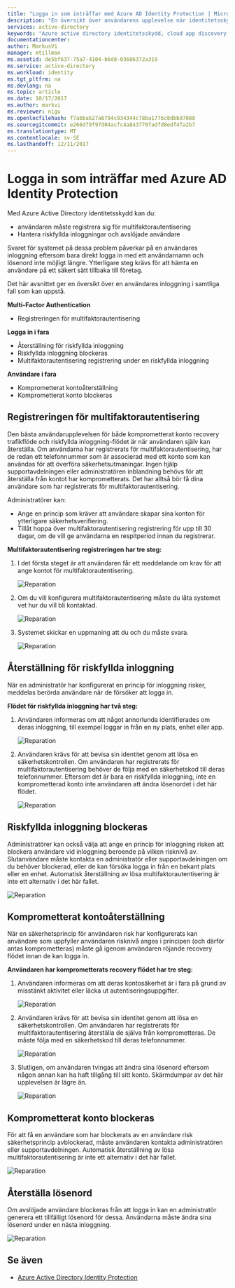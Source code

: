 ```yaml
---
title: "Logga in som inträffar med Azure AD Identity Protection | Microsoft Docs"
description: "En översikt över användarens upplevelse när identitetsskydd har minskas eller åtgärdad en användare eller när multifaktorautentisering krävs av en princip."
services: active-directory
keywords: "Azure active directory identitetsskydd, cloud app discovery, hantera program, säkerhet, risk, risknivå, säkerhetsproblem och säkerhetsprincip"
documentationcenter: 
author: MarkusVi
manager: mtillman
ms.assetid: de5bf637-75a7-4104-b6d8-03686372a319
ms.service: active-directory
ms.workload: identity
ms.tgt_pltfrm: na
ms.devlang: na
ms.topic: article
ms.date: 10/17/2017
ms.author: markvi
ms.reviewer: nigu
ms.openlocfilehash: f7abbab27a6794c934344c78ba1776c8dbb97088
ms.sourcegitcommit: e266df9f97d04acfc4a843770fadfd8edf4fa2b7
ms.translationtype: MT
ms.contentlocale: sv-SE
ms.lasthandoff: 12/11/2017
---
```

# <a name="sign-in-experiences-with-azure-ad-identity-protection"></a>Logga in som inträffar med Azure AD Identity Protection
Med Azure Active Directory identitetsskydd kan du:

* användaren måste registrera sig för multifaktorautentisering
* Hantera riskfyllda inloggningar och avslöjade användare

Svaret för systemet på dessa problem påverkar på en användares inloggning eftersom bara direkt logga in med ett användarnamn och lösenord inte möjligt längre. Ytterligare steg krävs för att hämta en användare på ett säkert sätt tillbaka till företag.

Det här avsnittet ger en översikt över en användares inloggning i samtliga fall som kan uppstå.

**Multi-Factor Authentication**

* Registreringen för multifaktorautentisering

**Logga in i fara**

* Återställning för riskfyllda inloggning
* Riskfyllda inloggning blockeras
* Multifaktorautentisering registrering under en riskfyllda inloggning

**Användare i fara**

* Komprometterat kontoåterställning
* Komprometterat konto blockeras

## <a name="multi-factor-authentication-registration"></a>Registreringen för multifaktorautentisering
Den bästa användarupplevelsen för både komprometterat konto recovery trafikflöde och riskfyllda inloggning-flödet är när användaren själv kan återställa. Om användarna har registrerats för multifaktorautentisering, har de redan ett telefonnummer som är associerad med ett konto som kan användas för att överföra säkerhetsutmaningar. Ingen hjälp supportavdelningen eller administratören inblandning behövs för att återställa från kontot har komprometterats. Det har alltså bör få dina användare som har registrerats för multifaktorautentisering. 

Administratörer kan:

* Ange en princip som kräver att användare skapar sina konton för ytterligare säkerhetsverifiering. 
* Tillåt hoppa över multifaktorautentisering registrering för upp till 30 dagar, om de vill ge användarna en respitperiod innan du registrerar.

**Multifaktorautentisering registreringen har tre steg:**

1. I det första steget är att användaren får ett meddelande om krav för att ange kontot för multifaktorautentisering. 
   
    ![Reparation](./media/active-directory-identityprotection-flows/140.png "reparation")
2. Om du vill konfigurera multifaktorautentisering måste du låta systemet vet hur du vill bli kontaktad.
   
    ![Reparation](./media/active-directory-identityprotection-flows/141.png "reparation")
3. Systemet skickar en uppmaning att du och du måste svara.
   
    ![Reparation](./media/active-directory-identityprotection-flows/142.png "reparation")

## <a name="risky-sign-in-recovery"></a>Återställning för riskfyllda inloggning
När en administratör har konfigurerat en princip för inloggning risker, meddelas berörda användare när de försöker att logga in. 

**Flödet för riskfyllda inloggning har två steg:** 

1. Användaren informeras om att något annorlunda identifierades om deras inloggning, till exempel loggar in från en ny plats, enhet eller app. 
   
    ![Reparation](./media/active-directory-identityprotection-flows/120.png "reparation")
2. Användaren krävs för att bevisa sin identitet genom att lösa en säkerhetskontrollen. Om användaren har registrerats för multifaktorautentisering behöver de följa med en säkerhetskod till deras telefonnummer. Eftersom det är bara en riskfyllda inloggning, inte en komprometterad konto inte användaren att ändra lösenordet i det här flödet. 
   
    ![Reparation](./media/active-directory-identityprotection-flows/121.png "reparation")

## <a name="risky-sign-in-blocked"></a>Riskfyllda inloggning blockeras
Administratörer kan också välja att ange en princip för inloggning risken att blockera användare vid inloggning beroende på vilken risknivå av. Slutanvändare måste kontakta en administratör eller supportavdelningen om du behöver blockerad, eller de kan försöka logga in från en bekant plats eller en enhet. Automatisk återställning av lösa multifaktorautentisering är inte ett alternativ i det här fallet.

![Reparation](./media/active-directory-identityprotection-flows/200.png "reparation")

## <a name="compromised-account-recovery"></a>Komprometterat kontoåterställning
När en säkerhetsprincip för användaren risk har konfigurerats kan användare som uppfyller användaren risknivå anges i principen (och därför antas komprometteras) måste gå igenom användaren röjande recovery flödet innan de kan logga in. 

**Användaren har komprometterats recovery flödet har tre steg:**

1. Användaren informeras om att deras kontosäkerhet är i fara på grund av misstänkt aktivitet eller läcka ut autentiseringsuppgifter.
   
    ![Reparation](./media/active-directory-identityprotection-flows/101.png "reparation")
2. Användaren krävs för att bevisa sin identitet genom att lösa en säkerhetskontrollen. Om användaren har registrerats för multifaktorautentisering återställa de själva från komprometteras. De måste följa med en säkerhetskod till deras telefonnummer. 
   
   ![Reparation](./media/active-directory-identityprotection-flows/110.png "reparation")
3. Slutligen, om användaren tvingas att ändra sina lösenord eftersom någon annan kan ha haft tillgång till sitt konto. 
   Skärmdumpar av det här upplevelsen är lägre än.
   
   ![Reparation](./media/active-directory-identityprotection-flows/111.png "reparation")

## <a name="compromised-account-blocked"></a>Komprometterat konto blockeras
För att få en användare som har blockerats av en användare risk säkerhetsprincip avblockerad, måste användaren kontakta administratören eller supportavdelningen. Automatisk återställning av lösa multifaktorautentisering är inte ett alternativ i det här fallet.

![Reparation](./media/active-directory-identityprotection-flows/104.png "reparation")

## <a name="reset-password"></a>Återställa lösenord
Om avslöjade användare blockeras från att logga in kan en administratör generera ett tillfälligt lösenord för dessa. Användarna måste ändra sina lösenord under en nästa inloggning.

![Reparation](./media/active-directory-identityprotection-flows/160.png "reparation")

## <a name="see-also"></a>Se även
* [Azure Active Directory Identity Protection](active-directory-identityprotection.md) 


